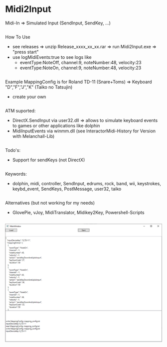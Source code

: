 # Midi2Input
Midi-In => Simulated Input (SendInput, SendKey, ...)
<pre>
</pre>
How To Use
* see releases => unzip Release_xxxx_xx_xx.rar => run Midi2Input.exe => "press start"
* use logMidiEvents:true to see logs like
  * eventType:NoteOff, channel:9, noteNumber:48, velocity:23
  * eventType:NoteOn, channel:9, noteNumber:48, velocity:23
<pre>
</pre>
Example MappingConfig is for Roland TD-11 (Snare+Toms) => Keyboard "D","F","J","K" (Taiko no Tatsujin)
* create your own
<pre>
</pre>
ATM suported:
* DirectX.SendInput via user32.dll => allows to simulate keyboard events to games or other applications like dolphin
* MidiInputEvents via winmm.dll (see InteractorMidi-History for Version with Melanchall-Lib)
<pre>
</pre>
Todo's:
* Support for sendKeys (not DirectX)
<pre>
</pre>
Keywords:
* dolphin, midi, controller, SendInput, edrums, rock, band, wii, keystrokes, keybd_event, SendKeys, PostMessage, user32, taiko
<pre>
</pre>
Alternatives (but not working for my needs)
* GlovePie, vJoy, MidiTranslator, Midikey2Key, Powershell-Scripts
<pre>
</pre>
![Screenshot](Midi2Input.png)
